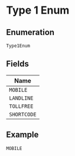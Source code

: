 
# Type 1 Enum

## Enumeration

`Type1Enum`

## Fields

| Name |
|  --- |
| `MOBILE` |
| `LANDLINE` |
| `TOLLFREE` |
| `SHORTCODE` |

## Example

```
MOBILE
```

